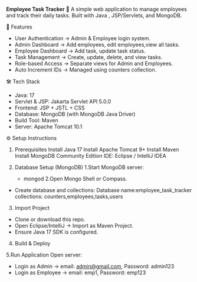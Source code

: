 **Employee Task Tracker** 📝
A simple web application to manage employees and track their daily tasks. Built with Java , JSP/Servlets, and MongoDB.

🚀 Features

- User Authentication → Admin & Employee login system.
- Admin Dashboard → Add employees, edit employees,view all tasks.
- Employee Dashboard → Add task, update task status.
- Task Management → Create, update, delete, and view tasks.
- Role-based Access → Separate views for Admin and Employees.
- Auto Increment IDs → Managed using counters collection.

🛠 Tech Stack
- Java: 17
- Servlet & JSP: Jakarta Servlet API 5.0.0
- Frontend: JSP + JSTL + CSS
- Database: MongoDB (with MongoDB Java Driver)
- Build Tool: Maven
- Server: Apache Tomcat 10.1

⚙️ Setup Instructions

1. Prerequisites
Install Java 17
Install Apache Tomcat 9+
Install Maven
Install MongoDB Community Edition
IDE: Eclipse / IntelliJ IDEA

2. Database Setup (MongoDB)
    1.Start MongoDB server:
   - mongod
   2.Open Mongo Shell or Compass.
  - Create database and collections:
         Database name:employee_task_tracker
         collections: counters,employees,tasks,users
    
3. Import Project
- Clone or download this repo.
- Open Eclipse/IntelliJ → Import as Maven Project.
- Ensure Java 17 SDK is configured.

4. Build & Deploy

5.Run Application
Open server:
- Login as Admin → email: admin@gmail.com, Password: admin123
- Login as Employee → email: emp1, Password: emp123
